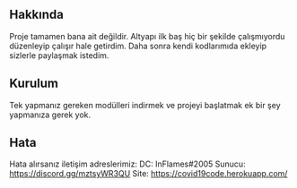## Hakkında

Proje tamamen bana ait değildir. Altyapı ilk baş hiç bir şekilde çalışmıyordu düzenleyip çalışır hale getirdim.
Daha sonra kendi kodlarımıda ekleyip sizlerle paylaşmak istedim.

## Kurulum

Tek yapmanız gereken modülleri indirmek ve projeyi başlatmak ek bir şey yapmanıza gerek yok.

## Hata

Hata alırsanız iletişim adreslerimiz:
DC: InFlames#2005
Sunucu: https://discord.gg/mztsyWR3QU
Site: https://covid19code.herokuapp.com/

